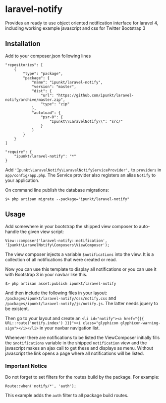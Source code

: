 # laravel-notify

Provides an ready to use object oriented notification interface for laravel 4, including working example javascript and css for Twitter Bootstrap 3

## Installation

Add to your composer.json following lines

	"repositories": [
		{
			"type": "package",
			"package": {
				"name": "ipunkt/laravel-notify",
				"version": "master",
				"dist": {
					"url": "https://github.com/ipunkt/laravel-notify/archive/master.zip",
					"type": "zip"
				},
				"autoload": {
					"psr-0": {
						"Ipunkt\\LaravelNotify\\": "src/"
					}
				}
			}
		}
	]

	"require": {
		"ipunkt/laravel-notify": "*"
	}

Add `'Ipunkt\LaravelNotify\LaravelNotifyServiceProvider',` to `providers` in `app/config/app.php`.
The Service provider also registers an alias `Notify` to your application.

On command line publish the database migrations:

	$> php artisan migrate --package="ipunkt/laravel-notify"

## Usage

Add somewhere in your bootstrap the shipped view composer to auto-handle the given view script:

	View::composer('laravel-notify::notification', 'Ipunkt\LaravelNotify\Composers\ViewComposer');

The view composer injects a variable `$notifications` into the view. It is a collection of all notifications that
	were created or read.

Now you can use this template to display all notifications or you can use it with Bootstrap 3 in your navbar like
	this.

	$> php artisan asset:publish ipunkt/laravel-notify

And then include the following files in your layout: `/packages/ipunkt/laravel-notify/css/notify.css` and
	`/packages/ipunkt/laravel-notify/js/notify.js`. The latter needs jquery to be existent.

Then go to your layout and create an `<li id="notify"><a href="{{{ URL::route('notify.index') }}}"><i class="glyphicon glyphicon-warning-sign"></i></li>`
	in your navbar navigation list.

Whenever there are notifications to be listed the ViewComposer initially fills the `$notifications` variable in the
	shipped `notification` view and the javascript makes an ajax call to get these and displays as menu. Without
	javascript the link opens a page where all notifications will be listed.


### Important Notice

Do not forget to set filters for the routes build by the package.
For example:

	Route::when('notify/*', 'auth');

This example adds the `auth` filter to all package build routes.
